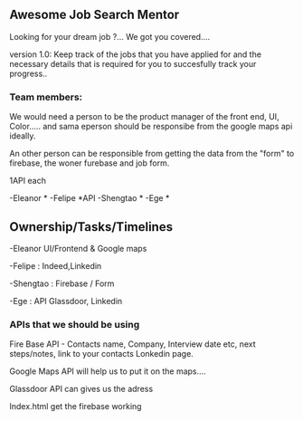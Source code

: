 ## Awesome Job Search Mentor

Looking for your dream job ?... We got you covered....

version 1.0:  Keep track of the jobs that you have applied for and the necessary details that is required for you to succesfully track your progress.. 


### Team members:

We would need a person to be the product manager of the front end, UI, Color..... and sama eperson should be responsibe from the google maps api ideally. 

An other person can be responsible from getting the data from the "form" to firebase, the woner furebase and job form. 

1API each 

-Eleanor
  *
-Felipe
  *API 
-Shengtao
  *
-Ege
  *

## Ownership/Tasks/Timelines
-Eleanor UI/Frontend & Google maps

-Felipe : Indeed,Linkedin 

-Shengtao : Firebase / Form

-Ege : API Glassdoor, Linkedin

### APIs that we should be using

Fire Base API - Contacts name, Company, Interview date etc, next steps/notes, link to your contacts Lonkedin page. 

Google Maps API will help us to put it on the maps.... 

Glassdoor API can gives us the adress

Index.html get the firebase working 



